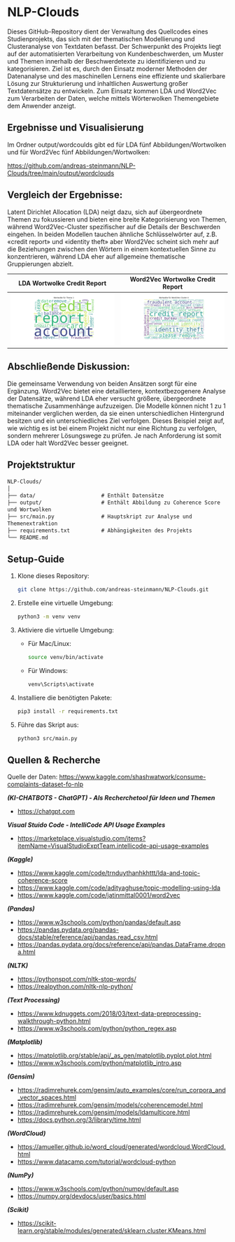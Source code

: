 # NLP-Clouds

Dieses GitHub-Repository dient der Verwaltung des Quellcodes eines Studienprojekts, das sich mit der thematischen Modellierung und Clusteranalyse von Textdaten befasst. Der Schwerpunkt des Projekts liegt auf der automatisierten Verarbeitung von Kundenbeschwerden, um Muster und Themen innerhalb der Beschwerdetexte zu identifizieren und zu kategorisieren. Ziel ist es, durch den Einsatz moderner Methoden der Datenanalyse und des maschinellen Lernens eine effiziente und skalierbare Lösung zur Strukturierung und inhaltlichen Auswertung großer Textdatensätze zu entwickeln. Zum Einsatz kommen LDA und Word2Vec zum Verarbeiten der Daten, welche mittels Wörterwolken Themengebiete dem Anwender anzeigt.

## Ergebnisse und Visualisierung
Im Ordner output/wordcoulds gibt ed für LDA fünf Abbildungen/Wortwolken und für Word2Vec fünf Abbildungen/Wortwolken: 

https://github.com/andreas-steinmann/NLP-Clouds/tree/main/output/wordclouds

## Vergleich der Ergebnisse:
Latent Dirichlet Allocation (LDA) neigt dazu, sich auf übergeordnete Themen zu fokussieren und bieten eine breite Kategorisierung von Themen, während Word2Vec-Cluster spezifischer auf die Details der Beschwerden eingehen. In beiden Modellen tauchen ähnliche Schlüsselwörter auf, z.B. «credit report» und «identity theft» aber Word2Vec scheint sich mehr auf die Beziehungen zwischen den Wörtern in einem kontextuellen Sinne zu konzentrieren, während LDA eher auf allgemeine thematische Gruppierungen abzielt.


| LDA Wortwolke Credit Report | Word2Vec Wortwolke Credit Report |
| ------- | ------- |
| ![LDA Wortwolke Credit Report](output/wordclouds/lda_optimal_topic_1.png "LDA Wortwolke Credit Report") | ![Word2Vec Wortwolke Credit Report](output/wordclouds/word2vec_cluster_4.png "Word2Vec Wortwolke Credit Report") |

## Abschließende Diskussion:
Die gemeinsame Verwendung von beiden Ansätzen sorgt für eine Ergänzung. Word2Vec bietet eine detailliertere, kontextbezogenere Analyse der Datensätze, während LDA eher versucht größere, übergeordnete thematische Zusammenhänge aufzuzeigen. Die Modelle können nicht 1 zu 1 miteinander verglichen werden, da sie einen unterschiedlichen Hintergrund besitzen und ein unterschiedliches Ziel verfolgen. Dieses Beispiel zeigt auf, wie wichtig es ist bei einem Projekt nicht nur eine Richtung zu verfolgen, sondern mehrerer Lösungswege zu prüfen. Je nach Anforderung ist somit LDA oder halt Word2Vec besser geeignet.

## **Projektstruktur**

```
NLP-Clouds/
│
├── data/                     # Enthält Datensätze
├── output/                   # Enthält Abbildung zu Coherence Score und Wortwolken
├── src/main.py               # Hauptskript zur Analyse und Themenextraktion
├── requirements.txt          # Abhängigkeiten des Projekts
└── README.md                 
```

## Setup-Guide

1. Klone dieses Repository:

   ```bash
   git clone https://github.com/andreas-steinmann/NLP-Clouds.git
   ```

2. Erstelle eine virtuelle Umgebung:

   ```bash
   python3 -m venv venv
   ```

3. Aktiviere die virtuelle Umgebung:

   - Für Mac/Linux:
     ```bash
     source venv/bin/activate
     ```
   - Für Windows:
     ```bash
     venv\Scripts\activate
     ```

4. Installiere die benötigten Pakete:

   ```bash
   pip3 install -r requirements.txt
   ```

5. Führe das Skript aus:

   ```bash
   python3 src/main.py
   ```

## Quellen & Recherche
Quelle der Daten: https://www.kaggle.com/shashwatwork/consume-complaints-dataset-fo-nlp

***(KI-CHATBOTS - ChatGPT) - Als Recherchetool für Ideen und Themen***
-	https://chatgpt.com

***Visual Stuido Code - IntelliCode API Usage Examples***
-	https://marketplace.visualstudio.com/items?itemName=VisualStudioExptTeam.intellicode-api-usage-examples 

***(Kaggle)***
-	https://www.kaggle.com/code/trnduythanhkhttt/lda-and-topic-coherence-score
-	https://www.kaggle.com/code/adityaghuse/topic-modelling-using-lda
-	https://www.kaggle.com/code/jatinmittal0001/word2vec

***(Pandas)***
-	https://www.w3schools.com/python/pandas/default.asp
-	https://pandas.pydata.org/pandas-docs/stable/reference/api/pandas.read_csv.html
-	https://pandas.pydata.org/docs/reference/api/pandas.DataFrame.dropna.html

***(NLTK)***
-	https://pythonspot.com/nltk-stop-words/
-	https://realpython.com/nltk-nlp-python/

***(Text Processing)***
-	https://www.kdnuggets.com/2018/03/text-data-preprocessing-walkthrough-python.html
-	https://www.w3schools.com/python/python_regex.asp 

***(Matplotlib)***
-	https://matplotlib.org/stable/api/_as_gen/matplotlib.pyplot.plot.html
-	https://www.w3schools.com/python/matplotlib_intro.asp 

***(Gensim)***
-	https://radimrehurek.com/gensim/auto_examples/core/run_corpora_and_vector_spaces.html
-	https://radimrehurek.com/gensim/models/coherencemodel.html
-	https://radimrehurek.com/gensim/models/ldamulticore.html
-	https://docs.python.org/3/library/time.html 

***(WordCloud)***
-	https://amueller.github.io/word_cloud/generated/wordcloud.WordCloud.html
-	https://www.datacamp.com/tutorial/wordcloud-python 

***(NumPy)***
-	https://www.w3schools.com/python/numpy/default.asp
-	https://numpy.org/devdocs/user/basics.html 

***(Scikit)***
-	https://scikit-learn.org/stable/modules/generated/sklearn.cluster.KMeans.html 
 
